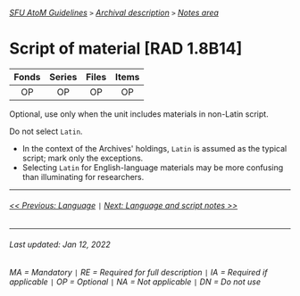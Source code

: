 ###### [SFU AtoM Guidelines](../README.md) `>` [Archival description](overview.md) `>` [Notes area](overview.md#notes-area)

# Script of material [RAD 1.8B14]
| Fonds 	| Series 	| Files 	| Items 	|
|:-----:	|:------:	|:-----:	|:-----:	|
|   OP    |   OP    |   OP  	|   OP  	|

Optional, use only when the unit includes materials in non-Latin script.

Do not select `Latin`.
- In the context of the Archives' holdings, `Latin` is assumed as the typical script; mark only the exceptions.
- Selecting `Latin` for English-language materials may be more confusing than illuminating for researchers.

---
###### [<< Previous: Language](language.md) `|` [Next: Language and script notes >>](language-and-script-notes.md)
---
###### Last updated: Jan 12, 2022
###### MA = Mandatory `|` RE = Required for full description `|` IA = Required if applicable `|` OP = Optional `|` NA = Not applicable `|` DN = Do not use
